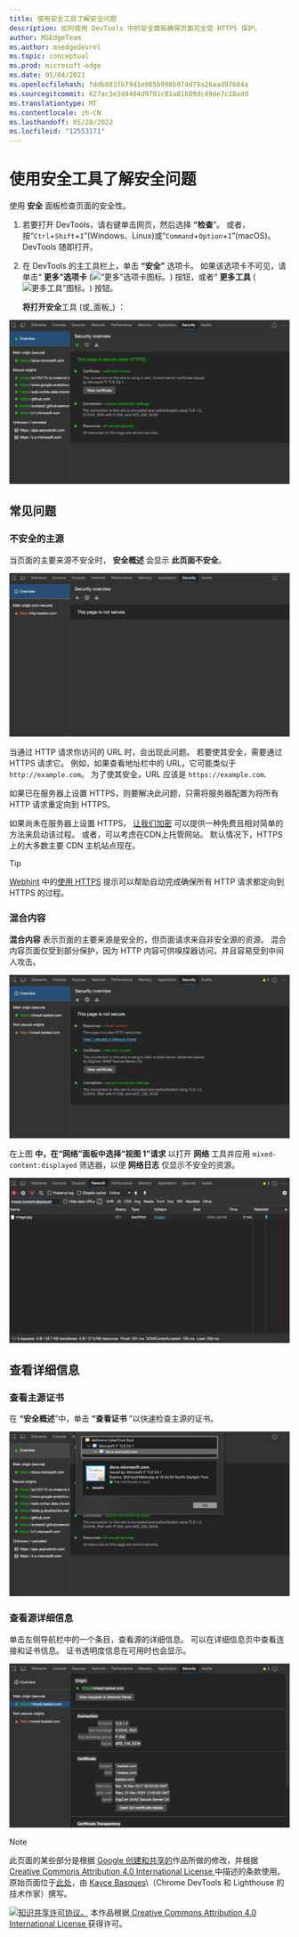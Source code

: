 ```yaml
---
title: 使用安全工具了解安全问题
description: 如何使用 DevTools 中的安全面板确保页面完全受 HTTPS 保护。
author: MSEdgeTeam
ms.author: msedgedevrel
ms.topic: conceptual
ms.prod: microsoft-edge
ms.date: 05/04/2021
ms.openlocfilehash: fddb883fb79d1e065b998b974d79a26aad97684a
ms.sourcegitcommit: 627ac3e3d4404d9701c81a81609dc49de7c28add
ms.translationtype: MT
ms.contentlocale: zh-CN
ms.lasthandoff: 05/28/2022
ms.locfileid: "12553171"
---
```

<!-- Copyright Kayce Basques

   Licensed under the Apache License, Version 2.0 (the "License");
   you may not use this file except in compliance with the License.
   You may obtain a copy of the License at

       https://www.apache.org/licenses/LICENSE-2.0

   Unless required by applicable law or agreed to in writing, software
   distributed under the License is distributed on an "AS IS" BASIS,
   WITHOUT WARRANTIES OR CONDITIONS OF ANY KIND, either express or implied.
   See the License for the specific language governing permissions and
   limitations under the License.  -->
# <a name="understand-security-issues-using-the-security-tool"></a>使用安全工具了解安全问题

<!--Use the **Security** Panel in DevTools to make sure HTTPS is properly implemented on a page.  See **Why HTTPS Matters** to learn why every website should be protected with HTTPS, even sites that don't handle sensitive user data.  -->

<!--todo: add section when why-https is available -->

使用 **安全** 面板检查页面的安全性。

1. 若要打开 DevTools，请右键单击网页，然后选择 **“检查**”。  或者，按“`Ctrl`+`Shift`+`I`”(Windows、Linux)或“`Command`+`Option`+`I`”(macOS)。  DevTools 随即打开。

1. 在 DevTools 的主工具栏上，单击 **“安全”** 选项卡。 如果该选项卡不可见，请单击“ **更多”选项卡** (![“更多”选项卡图标。](../media/more-tabs-icon-light-theme.png)) 按钮，或者“ **更多工具** (![更多工具”图标。](../media/more-tools-icon-light-theme.png)) 按钮。

   **将打开安全**工具 (或_面板_) ：

![安全面板。](../media/security-security-overview-secure.msft.png)


<!-- ====================================================================== -->
## <a name="common-problems"></a>常见问题

### <a name="non-secure-main-origins"></a>不安全的主源

当页面的主要来源不安全时， **安全概述** 会显示 **此页面不安全**。

![不安全的页面。](../media/security-security-overview-non-secure.msft.png)

当通过 HTTP 请求你访问的 URL 时，会出现此问题。  若要使其安全，需要通过 HTTPS 请求它。  例如，如果查看地址栏中的 URL，它可能类似于 `http://example.com`。  为了使其安全，URL 应该是 `https://example.com`.

如果已在服务器上设置 HTTPS，则要解决此问题，只需将服务器配置为将所有 HTTP 请求重定向到 HTTPS。

如果尚未在服务器上设置 HTTPS， [让我们加密](https://letsencrypt.org) 可以提供一种免费且相对简单的方法来启动该过程。  或者，可以考虑在CDN上托管网站。  默认情况下，HTTPS 上的大多数主要 CDN 主机站点现在。

> [!TIP]
> [Webhint](https://webhint.io) 中的[使用 HTTPS](https://webhint.io/docs/user-guide/hints/hint-https-only) 提示可以帮助自动完成确保所有 HTTP 请求都定向到 HTTPS 的过程。

### <a name="mixed-content"></a>混合内容

**混合内容**<!--[mixed content](/web/fundamentals/security/prevent-mixed-content/what-is-mixed-content)--> 表示页面的主要来源是安全的，但页面请求来自非安全源的资源。  混合内容页面仅受到部分保护，因为 HTTP 内容可供嗅探器访问，并且容易受到中间人攻击。

![混合内容。](../media/security-security-overview-mixed-secure.msft.png)

在上图 **中，在“网络”面板中选择“视图 1”请求** 以打开 **网络** 工具并应用 `mixed-content:displayed` 筛选器，以便 **网络日志** 仅显示不安全的资源。

![网络日志中的混合资源。](../media/security-network-filter.msft.png)


<!-- ====================================================================== -->
## <a name="view-details"></a>查看详细信息

### <a name="view-main-origin-certificate"></a>查看主源证书

在 **“安全概述**”中，单击 **“查看证书** ”以快速检查主源的证书。

![主源证书。](../media/security-security-overview-secure-view-certificate.msft.png)

### <a name="view-origin-details"></a>查看源详细信息

单击左侧导航栏中的一个条目，查看源的详细信息。  可以在详细信息页中查看连接和证书信息。  证书透明度信息在可用时也会显示。

![主源详细信息。](../media/security-security-overview-mixed-secure-main-origin.msft.png)


<!-- ====================================================================== -->
> [!NOTE]
> 此页面的某些部分是根据 [Google 创建和共享的](https://developers.google.com/terms/site-policies)作品所做的修改，并根据[ Creative Commons Attribution 4.0 International License ](https://creativecommons.org/licenses/by/4.0)中描述的条款使用。
> 原始页面位于[此处](https://developers.google.com/web/tools/chrome-devtools/security/index)，由 [Kayce Basques](https://developers.google.com/web/resources/contributors#kayce-basques)\（Chrome DevTools 和 Lighthouse 的技术作家）撰写。

[![知识共享许可协议。](https://i.creativecommons.org/l/by/4.0/88x31.png)](https://creativecommons.org/licenses/by/4.0)
本作品根据[ Creative Commons Attribution 4.0 International License ](https://creativecommons.org/licenses/by/4.0)获得许可。
